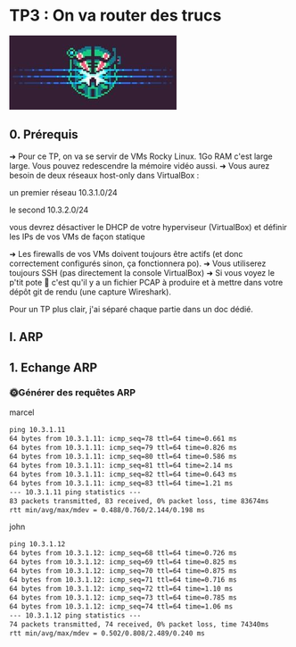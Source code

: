 # TP3 : On va router des trucs

![Alt text](image.png)

## 0. Prérequis

➜ Pour ce TP, on va se servir de VMs Rocky Linux. 1Go RAM c'est large large. Vous pouvez redescendre la mémoire vidéo aussi.
➜ Vous aurez besoin de deux réseaux host-only dans VirtualBox :

un premier réseau 10.3.1.0/24

le second 10.3.2.0/24

vous devrez désactiver le DHCP de votre hyperviseur (VirtualBox) et définir les IPs de vos VMs de façon statique

➜ Les firewalls de vos VMs doivent toujours être actifs (et donc correctement configurés sinon, ça fonctionnera po).
➜ Vous utiliserez toujours SSH (pas directement la console VirtualBox)
➜ Si vous voyez le p'tit pote 🦈 c'est qu'il y a un fichier PCAP à produire et à mettre dans votre dépôt git de rendu (une capture Wireshark).

Pour un TP plus clair, j'ai séparé chaque partie dans un doc dédié.

## I. ARP

## 1. Echange ARP

### 🌞Générer des requêtes ARP

marcel 
```
ping 10.3.1.11
64 bytes from 10.3.1.11: icmp_seq=78 ttl=64 time=0.661 ms
64 bytes from 10.3.1.11: icmp_seq=79 ttl=64 time=0.826 ms
64 bytes from 10.3.1.11: icmp_seq=80 ttl=64 time=0.586 ms
64 bytes from 10.3.1.11: icmp_seq=81 ttl=64 time=2.14 ms
64 bytes from 10.3.1.11: icmp_seq=82 ttl=64 time=0.643 ms
64 bytes from 10.3.1.11: icmp_seq=83 ttl=64 time=1.21 ms
--- 10.3.1.11 ping statistics ---
83 packets transmitted, 83 received, 0% packet loss, time 83674ms
rtt min/avg/max/mdev = 0.488/0.760/2.144/0.198 ms
```

john
```
ping 10.3.1.12
64 bytes from 10.3.1.12: icmp_seq=68 ttl=64 time=0.726 ms
64 bytes from 10.3.1.12: icmp_seq=69 ttl=64 time=0.825 ms
64 bytes from 10.3.1.12: icmp_seq=70 ttl=64 time=0.875 ms
64 bytes from 10.3.1.12: icmp_seq=71 ttl=64 time=0.716 ms
64 bytes from 10.3.1.12: icmp_seq=72 ttl=64 time=1.10 ms
64 bytes from 10.3.1.12: icmp_seq=73 ttl=64 time=0.785 ms
64 bytes from 10.3.1.12: icmp_seq=74 ttl=64 time=1.06 ms
--- 10.3.1.12 ping statistics ---
74 packets transmitted, 74 received, 0% packet loss, time 74340ms
rtt min/avg/max/mdev = 0.502/0.808/2.489/0.240 ms
```
